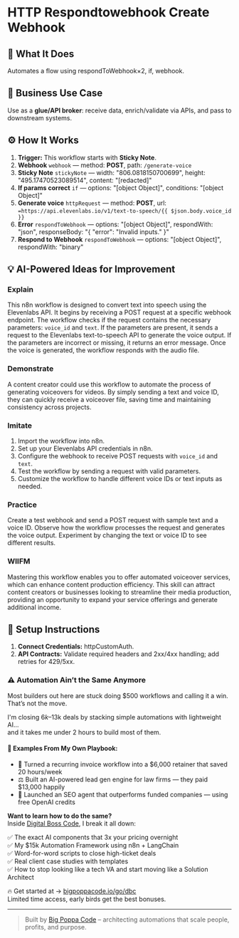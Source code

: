 # HTTP Respondtowebhook Create Webhook
  ## 🚀 What It Does
  Automates a flow using respondToWebhook×2, if, webhook.
  
  ## 💼 Business Use Case
  Use as a **glue/API broker**: receive data, enrich/validate via APIs, and pass to downstream systems.
  
  ## ⚙️ How It Works
  1. **Trigger:** This workflow starts with **Sticky Note**.
  2. **Webhook** `webhook` — method: **POST**, path: `/generate-voice`
3. **Sticky Note** `stickyNote` — width: "806.0818150700699", height: "495.17470523089514", content: "[redacted]"
4. **If params correct** `if` — options: "[object Object]", conditions: "[object Object]"
5. **Generate voice** `httpRequest` — method: **POST**, url: `=https://api.elevenlabs.io/v1/text-to-speech/{{ $json.body.voice_id }}`
6. **Error** `respondToWebhook` — options: "[object Object]", respondWith: "json", responseBody: "{
 "error": "Invalid inputs."
}"
7. **Respond to Webhook** `respondToWebhook` — options: "[object Object]", respondWith: "binary"
  
  ## 💡 AI-Powered Ideas for Improvement
  ### Explain
This n8n workflow is designed to convert text into speech using the Elevenlabs API. It begins by receiving a POST request at a specific webhook endpoint. The workflow checks if the request contains the necessary parameters: `voice_id` and `text`. If the parameters are present, it sends a request to the Elevenlabs text-to-speech API to generate the voice output. If the parameters are incorrect or missing, it returns an error message. Once the voice is generated, the workflow responds with the audio file.

### Demonstrate
A content creator could use this workflow to automate the process of generating voiceovers for videos. By simply sending a text and voice ID, they can quickly receive a voiceover file, saving time and maintaining consistency across projects.

### Imitate
1. Import the workflow into n8n.
2. Set up your Elevenlabs API credentials in n8n.
3. Configure the webhook to receive POST requests with `voice_id` and `text`.
4. Test the workflow by sending a request with valid parameters.
5. Customize the workflow to handle different voice IDs or text inputs as needed.

### Practice
Create a test webhook and send a POST request with sample text and a voice ID. Observe how the workflow processes the request and generates the voice output. Experiment by changing the text or voice ID to see different results.

### WIIFM
Mastering this workflow enables you to offer automated voiceover services, which can enhance content production efficiency. This skill can attract content creators or businesses looking to streamline their media production, providing an opportunity to expand your service offerings and generate additional income.
  
  ## 🔧 Setup Instructions
  1. **Connect Credentials:** httpCustomAuth.
2. **API Contracts:** Validate required headers and 2xx/4xx handling; add retries for 429/5xx.
  
### ⚠️ Automation Ain’t the Same Anymore

Most builders out here are stuck doing $500 workflows and calling it a win.  
That’s not the move.  

I'm closing $6k–$13k deals by stacking simple automations with lightweight AI...  
and it takes me under 2 hours to build most of them.

#### 🧠 Examples From My Own Playbook:
- 🔁 Turned a recurring invoice workflow into a $6,000 retainer that saved 20 hours/week  
- ⚖️ Built an AI-powered lead gen engine for law firms — they paid $13,000 happily  
- 🚀 Launched an SEO agent that outperforms funded companies — using free OpenAI credits  

**Want to learn how to do the same?**  
Inside [Digital Boss Code](https://bigpoppacode.io/go/dbc), I break it all down:

✅ The exact AI components that 3x your pricing overnight  
✅ My $15k Automation Framework using n8n + LangChain  
✅ Word-for-word scripts to close high-ticket deals  
✅ Real client case studies with templates  
✅ How to stop looking like a tech VA and start moving like a Solution Architect  

🔥 Get started at → [bigpoppacode.io/go/dbc](https://bigpoppacode.io/go/dbc)  
Limited time access, early birds get the best bonuses.

---
> Built by [Big Poppa Code](https://bigpoppacode.io) – architecting automations that scale people, profits, and purpose.
  